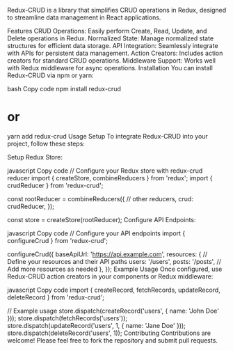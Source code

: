 Redux-CRUD is a library that simplifies CRUD operations in Redux, designed to streamline data management in React applications.

Features
CRUD Operations: Easily perform Create, Read, Update, and Delete operations in Redux.
Normalized State: Manage normalized state structures for efficient data storage.
API Integration: Seamlessly integrate with APIs for persistent data management.
Action Creators: Includes action creators for standard CRUD operations.
Middleware Support: Works well with Redux middleware for async operations.
Installation
You can install Redux-CRUD via npm or yarn:

bash
Copy code
npm install redux-crud
# or
yarn add redux-crud
Usage
Setup
To integrate Redux-CRUD into your project, follow these steps:

Setup Redux Store:

javascript
Copy code
// Configure your Redux store with redux-crud reducer
import { createStore, combineReducers } from 'redux';
import { crudReducer } from 'redux-crud';

const rootReducer = combineReducers({
  // other reducers,
  crud: crudReducer,
});

const store = createStore(rootReducer);
Configure API Endpoints:

javascript
Copy code
// Configure your API endpoints
import { configureCrud } from 'redux-crud';

configureCrud({
  baseApiUrl: 'https://api.example.com',
  resources: {
    // Define your resources and their API paths
    users: '/users',
    posts: '/posts',
    // Add more resources as needed
  },
});
Example Usage
Once configured, use Redux-CRUD action creators in your components or Redux middleware:

javascript
Copy code
import { createRecord, fetchRecords, updateRecord, deleteRecord } from 'redux-crud';

// Example usage
store.dispatch(createRecord('users', { name: 'John Doe' }));
store.dispatch(fetchRecords('users'));
store.dispatch(updateRecord('users', 1, { name: 'Jane Doe' }));
store.dispatch(deleteRecord('users', 1));
Contributing
Contributions are welcome! Please feel free to fork the repository and submit pull requests.
